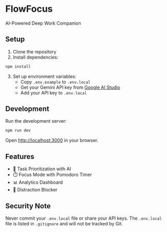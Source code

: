 # FlowFocus

AI-Powered Deep Work Companion

## Setup

1. Clone the repository
2. Install dependencies:
```bash
npm install
```
3. Set up environment variables:
   - Copy `.env.example` to `.env.local`
   - Get your Gemini API key from [Google AI Studio](https://makersuite.google.com/app/apikey)
   - Add your API key to `.env.local`

## Development

Run the development server:
```bash
npm run dev
```

Open [http://localhost:3000](http://localhost:3000) in your browser.

## Features

- 🚀 Task Prioritization with AI
- ⏱️ Focus Mode with Pomodoro Timer
- 📊 Analytics Dashboard
- 🚫 Distraction Blocker

## Security Note

Never commit your `.env.local` file or share your API keys. The `.env.local` file is listed in `.gitignore` and will not be tracked by Git.